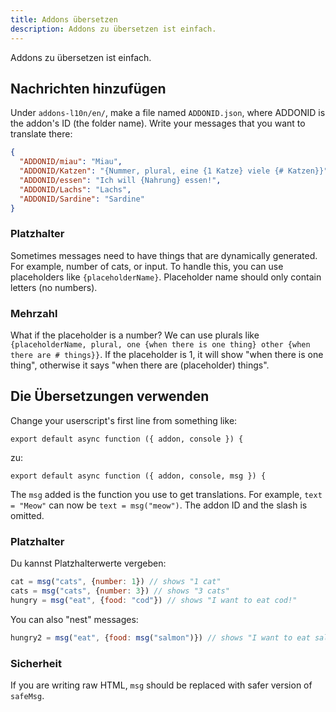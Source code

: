 ```yaml
---
title: Addons übersetzen
description: Addons zu übersetzen ist einfach.
---
```

Addons zu übersetzen ist einfach.

## Nachrichten hinzufügen
Under `addons-l10n/en/`, make a file named `ADDONID.json`, where ADDONID is the addon's ID (the folder name). Write your messages that you want to translate there:

```json
{
  "ADDONID/miau": "Miau",
  "ADDONID/Katzen": "{Nummer, plural, eine {1 Katze} viele {# Katzen}}",
  "ADDONID/essen": "Ich will {Nahrung} essen!",
  "ADDONID/Lachs": "Lachs",
  "ADDONID/Sardine": "Sardine"
}
```

### Platzhalter
Sometimes messages need to have things that are dynamically generated. For example, number of cats, or input. To handle this, you can use placeholders like `{placeholderName}`. Placeholder name should only contain letters (no numbers).

### Mehrzahl
What if the placeholder is a number? We can use plurals like `{placeholderName, plural, one {when there is one thing} other {when there are # things}}`. If the placeholder is 1, it will show "when there is one thing", otherwise it says "when there are (placeholder) things".

## Die Übersetzungen verwenden
Change your userscript's first line from something like:
```
export default async function ({ addon, console }) {
```

zu:
```
export default async function ({ addon, console, msg }) {
```

The `msg` added is the function you use to get translations. For example, `text = "Meow"` can now be `text = msg("meow")`. The addon ID and the slash is omitted.

### Platzhalter
Du kannst Platzhalterwerte vergeben:
```js
cat = msg("cats", {number: 1}) // shows "1 cat"
cats = msg("cats", {number: 3}) // shows "3 cats"
hungry = msg("eat", {food: "cod"}) // shows "I want to eat cod!"
```

You can also "nest" messages:
```js
hungry2 = msg("eat", {food: msg("salmon")}) // shows "I want to eat salmon!"
```

### Sicherheit
If you are writing raw HTML, `msg` should be replaced with safer version of `safeMsg`.
